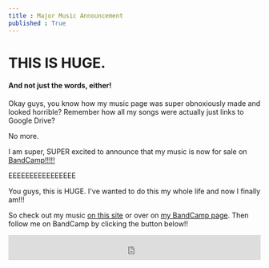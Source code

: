```yaml
---
title : Major Music Announcement
published : True
---
```


<h1>THIS IS HUGE.</h1>
<h4>And not just the words, either!</h4>
<p>Okay guys, you know how my music page was super obnoxiously made and looked horrible? Remember how all my songs were actually just links to Google Drive?</p>
<p>No more.</p>
<p>I am super, SUPER excited to announce that my music is now for sale on <a href="https://bandcamp.com">BandCamp!!!!!</a></p>
<p>EEEEEEEEEEEEEEEE</p>
<p>You guys, this is HUGE. I've wanted to do this my whole life and now I finally am!!!</p>
<p>So check out my music <a href="https://samuraiowl.github.io/music">on this site</a> or over on <a href="https://samuraiowl.bandcamp.com">my BandCamp page</a>. Then follow me on BandCamp by clicking the button below!!</p>
<iframe scrolling="no" style="border: 0;width: 100%;height: 50px;" src="https://bandcamp.com/band_follow_button_deluxe/783609325"></iframe>
